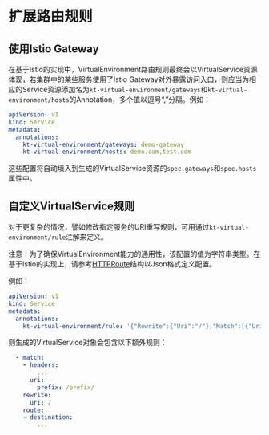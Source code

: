 # 扩展路由规则

## 使用Istio Gateway

在基于Istio的实现中，VirtualEnvironment路由规则最终会以VirtualService资源体现，若集群中的某些服务使用了Istio Gateway对外暴露访问入口，则应当为相应的Service资源添加名为`kt-virtual-environment/gateways`和`kt-virtual-environment/hosts`的Annotation，多个值以逗号“,”分隔。例如：

```yaml
apiVersion: v1
kind: Service
metadata:
  annotations:
    kt-virtual-environment/gateways: demo-gateway
    kt-virtual-environment/hosts: demo.com,test.com
```

这些配置将自动填入到生成的VirtualService资源的`spec.gateways`和`spec.hosts`属性中。

## 自定义VirtualService规则

对于更复杂的情况，譬如修改指定服务的URI重写规则，可用通过`kt-virtual-environment/rule`注解来定义。

注意：为了确保VirtualEnvironment能力的通用性，该配置的值为字符串类型。在基于Istio的实现上，请参考[HTTPRoute](https://github.com/istio/api/blob/1.7.0/networking/v1alpha3/virtual_service.pb.go#L689)结构以Json格式定义配置。

例如：

```yaml
apiVersion: v1
kind: Service
metadata:
  annotations:
    kt-virtual-environment/rule: '{"Rewrite":{"Uri":"/"},"Match":[{"Uri":{"Prefix":"/prefix/"}}]}'
```

则生成的VirtualService对象会包含以下额外规则：

```yaml
  - match:
    - headers:
        ...
      uri:  
        prefix: /prefix/
    rewrite:
      uri: /
    route:
    - destination:
        ...
```

